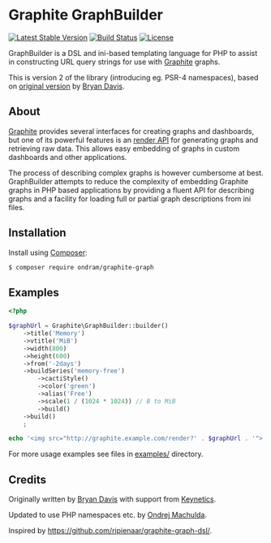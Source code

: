 # Graphite GraphBuilder

[![Latest Stable Version](https://img.shields.io/packagist/v/ondram/graphite-graph-php.svg?style=flat-square)](https://packagist.org/packages/ondram/graphite-graph)
[![Build Status](https://img.shields.io/travis/OndraM/graphite-graph-php.svg?style=flat-square)](https://travis-ci.org/OndraM/graphite-graph-php)
[![License](https://img.shields.io/packagist/l/ondram/graphite-graph-php.svg?style=flat-square)](https://packagist.org/packages/ondram/graphite-graph)

GraphBuilder is a DSL and ini-based templating language for PHP to assist in constructing URL query strings for use with [Graphite](http://graphiteapp.org/) graphs.

This is version 2 of the library (introducing eg. PSR-4 namespaces), based on [original version](https://github.com/bd808/graphite-graph-php) by [Bryan Davis](http://bd808.github.com/).

## About

[Graphite](http://graphiteapp.org/) provides several interfaces for creating graphs and dashboards,
but one of its powerful features is an [render API](https://graphite.readthedocs.io/en/latest/render_api.html) for generating graphs
and retrieving raw data. This allows easy embedding of graphs in custom
dashboards and other applications.

The process of describing complex graphs is however cumbersome at best.
GraphBuilder attempts to reduce the complexity of embedding
Graphite graphs in PHP based applications by providing a fluent API for
describing graphs and a facility for loading full or partial graph
descriptions from ini files.

## Installation

Install using [Composer](http://getcomposer.org/):

```sh
$ composer require ondram/graphite-graph
```

## Examples

```php
<?php

$graphUrl = Graphite\GraphBuilder::builder()
    ->title('Memory')
    ->vtitle('MiB')
    ->width(800)
    ->height(600)
    ->from('-2days')
    ->buildSeries('memory-free')
        ->cactiStyle()
        ->color('green')
        ->alias('Free')
        ->scale(1 / (1024 * 1024)) // B to MiB
        ->build()
    ->build()
    ;

echo '<img src="http://graphite.example.com/render?' . $graphUrl . '">';
```

For more usage examples see files in [examples/](https://github.com/OndraM/graphite-graph-php/tree/master/examples) directory.


## Credits

Originally written by [Bryan Davis](http://bd808.github.com/) with support from [Keynetics](http://keynetics.com/).

Updated to use PHP namespaces etc. by [Ondrej Machulda](https://github.com/OndraM).

Inspired by https://github.com/ripienaar/graphite-graph-dsl/.
